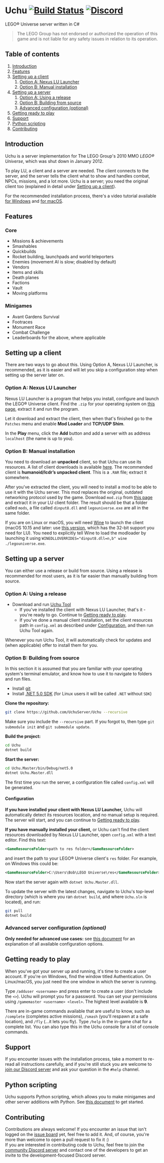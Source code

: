 # Uchu [![Build Status](https://img.shields.io/endpoint.svg?url=https%3A%2F%2Factions-badge.atrox.dev%2FUchuServer%2FUchu%2Fbadge%3Fref%3Ddev&style=flat&label=build&logo=github )](https://actions-badge.atrox.dev/UchuServer/Uchu/goto?ref=dev) [![Discord](https://img.shields.io/discord/762298384979329114?label=discord&logo=discord&logoColor=white)](https://discord.gg/mrhBXVVNBD)

LEGO® Universe server written in C#

> The LEGO Group has not endorsed or authorized the operation of this game and is not liable for any safety issues in relation to its operation.

## Table of contents
1. [Introduction](#introduction)
2. [Features](#features)
3. [Setting up a client](#setting-up-a-client)
   1. [Option A: Nexus LU Launcher](#option-a-nexus-lu-launcher)
   2. [Option B: Manual installation](#option-b-manual-installation)
4. [Setting up a server](#setting-up-a-server)
   1. [Option A: Using a release](#option-a-using-a-release)
   2. [Option B: Building from source](#option-b-building-from-source)
   3. [Advanced configuration (optional)](#advanced-server-configuration-optional)
5. [Getting ready to play](#getting-ready-to-play)
6. [Support](#support)
7. [Python scripting](#python-scripting)
8. [Contributing](#contributing)

## Introduction
Uchu is a server implementation for The LEGO Group's 2010 MMO _LEGO® Universe_, which was shut down in January 2012.

To play LU, a client and a server are needed. The client connects to the server, and the server tells the client what to show and handles combat, NPCs, missions, and a lot more. Uchu is a server; you need the original client too (explained in detail under [Setting up a client](#setting-up-a-client)).

For the recommended installation process, there's a video tutorial available [for Windows](https://www.youtube.com/watch?v=mfT7p1CgApQ) and [for macOS](https://www.youtube.com/watch?v=7i8bBG9IdEM).

## Features
### Core
- Missions & achievements
- Smashables
- Quickbuilds
- Rocket building, launchpads and world teleporters
- Enemies (movement AI is slow; disabled by default)
- Vendors
- Items and skills
- Death planes
- Factions
- Vault
- Moving platforms

### Minigames
- Avant Gardens Survival
- Footraces
- Monument Race
- Combat Challenge
- Leaderboards for the above, where applicable

## Setting up a client

There are two ways to go about this. Using Option A, Nexus LU Launcher, is recommended, as it is easier and will let you skip a configuration step when setting up the server later on.

### Option A: Nexus LU Launcher
Nexus LU Launcher is a program that helps you install, configure and launch the LEGO® Universe client.
Find the `.zip` for your operating system on [this page](https://github.com/TheNexusAvenger/Nexus-LU-Launcher/releases/latest), extract it and run the program.

Let it download and extract the client, then when that's finished go to the `Patches` menu and enable **Mod Loader** and **TCP/UDP Shim**.

In the **Play** menu, click the **Add** button and add a server with as address `localhost` (the name is up to you).

### Option B: Manual installation
You need to download an **unpacked** client, so that Uchu can use its resources. A list of client downloads is available [here](https://docs.google.com/document/d/1XmHXWuUQqzUIOcv6SVVjaNBm4bFg9lnW4Pk1pllimEg/view). The recommended client is **humanoid/lcdr’s unpacked client**. This is a `.RAR` file; extract it somewhere.

After you've extracted the client, you will need to install a mod to be able to use it with the Uchu server. This mod replaces the original, outdated networking protocol used by the game. Download `mod.zip` from [this page](https://github.com/lcdr/raknet_shim_dll/releases) and extract it in your LU client folder. The result should be that a folder called `mods`, a file called `dinput8.dll` and `legouniverse.exe` are all in the same folder.

If you are on Linux or macOS, you will need [Wine](https://winehq.org) to launch the client (macOS 10.15 and later: use [this version](https://github.com/Gcenx/homebrew-wine), which has the 32-bit support you need for LU). You need to explicitly tell Wine to load the modloader by launching it using `WINEDLLOVERRIDES="dinput8.dll=n,b" wine ./legouniverse.exe`.

## Setting up a server
You can either use a release or build from source. Using a release is recommended for most users, as it is far easier than manually building from source.

### Option A: Using a release
- Download and run [Uchu Tool](https://github.com/UchuServer/UchuTool/releases/latest)
  - If you've installed the client with Nexus LU Launcher, that's it - you're ready to go. Continue to [Getting ready to play](#getting-ready-to-play).
  - If you've done a manual client installation, set the client resources path in `config.xml` as described under [Configuration](#configuration), and then run Uchu Tool again.

Whenever you run Uchu Tool, it will automatically check for updates and (when applicable) offer to install them for you.

### Option B: Building from source
In this section it is assumed that you are familiar with your operating system's terminal emulator, and know how to use it to navigate to folders and run files.

- Install [git](https://git-scm.com/downloads)
- Install [.NET 5.0 SDK](https://dotnet.microsoft.com/download) (for Linux users it will be called `.NET` without `SDK`)

**Clone the repository:**
```bash
git clone https://github.com/UchuServer/Uchu --recursive
```
Make sure you include the `--recursive` part. If you forgot to, then type `git submodule init` and `git submodule update`.

**Build the project:**
```bash
cd Uchu
dotnet build
```

**Start the server:**
```bash
cd Uchu.Master/bin/Debug/net5.0
dotnet Uchu.Master.dll
```

The first time you run the server, a configuration file called `config.xml` will be generated.

#### Configuration

**If you have installed your client with Nexus LU Launcher,** Uchu will automatically detect its resources location, and no manual setup is required. The server will start, and you can continue to [Getting ready to play](#getting-ready-to-play).

**If you have manually installed your client,** or Uchu can't find the client resources downloaded by Nexus LU Launcher, open `config.xml` with a text editor. Find this text:
```xml
<GameResourceFolder>path to res folder</GameResourceFolder>
```
and insert the path to your LEGO® Universe client's `res` folder. For example, on Windows this could be:
```xml
<GameResourceFolder>C:\Users\Bob\LEGO Universe\res</GameResourceFolder>
```

Now start the server again with `dotnet Uchu.Master.dll`.

To update the server with the latest changes, navigate to Uchu's top-level directory (which is where you ran `dotnet build`, and where `Uchu.sln` is located), and run:
```bash
git pull
dotnet build
```

### Advanced server configuration _(optional)_
**Only needed for advanced use cases:** see [this document](Configuration.md) for an explanation of all available configuration options.

## Getting ready to play
When you've got your server up and running, it's time to create a user account. If you're on Windows, find the window titled Authentication. On Linux/macOS, you just need the one window in which the server is running.

Type `/adduser <username>` and press enter to create a user (don't include the `<>`). Uchu will prompt you for a password. You can set your permissions using `/gamemaster <username> <level>`. The highest level available is **9**.

There are in-game commands available that are useful to know, such as `/complete` (completes active missions), `/smash` (you'll respawn at a safe location), and `/fly` (...it lets you fly). Type `/help` in the in-game chat for a complete list. You can also type this in the Uchu console for a list of console commands.

## Support
If you encounter issues with the installation process, take a moment to re-read all instructions carefully, and if you're still stuck you are welcome to [join our Discord server](https://discord.gg/njjfQ4W6qv) and ask your question in the `#help` channel.

## Python scripting
Uchu supports Python scripting, which allows you to make minigames and other server additions with Python. See [this document](Uchu.Python/SCRIPTING.md) to get started.

## Contributing
Contributions are always welcome! If you encounter an issue that isn't logged on the [issue board](https://github.com/UchuServer/Uchu/issues) yet, feel free to add it. And, of course, you're more than welcome to open a pull request to fix it :)  
If you are interested in contributing code to Uchu, feel free to join the [community Discord server](https://discord.gg/njjfQ4W6qv) and contact one of the developers to get an invite to the development-focused Discord server.
